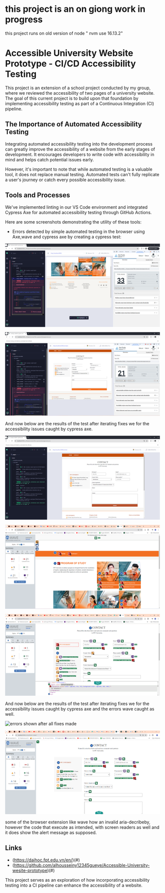 # this project is an on giong work in progress

this project runs on old version of node " nvm use 16.13.2"

# Accessible University Website Prototype - CI/CD Accessibility Testing

This project is an extension of a school project conducted by my group, where we reviewed the accessibility of two pages of a university website. The goal of this current project is to build upon that foundation by implementing accessibility testing as part of a Continuous Integration (CI) pipeline.

## The Importance of Automated Accessibility Testing

Integrating automated accessibility testing into the development process can greatly improve the accessibility of a website from the early stages of development. It encourages developers to write code with accessibility in mind and helps catch potential issues early.

However, it's important to note that while automated testing is a valuable tool, it does not replace manual testing. Automated tests can't fully replicate a user's journey or catch every possible accessibility issue.

## Tools and Processes

We've implemented linting in our VS Code environment and integrated Cypress Axe for automated accessibility testing through GitHub Actions.

Here are some screenshots demonstrating the utility of these tools:

- Errors detected by simple automated testing in the browser using Axe,wave and cypress axe by creating a cypress test:
  <!-- TODO: Add image references here -->
  <!-- ![Axe Screenshot](path/to/screenshot.png) -->

![the image shows the very first test run by cypress-axe on the home page and the number of error detected from the automated testing process](public/mockup_website_cypress_axe_in_CI/first_full_page_test_and_axeDevTool_browser_test_result.png "cypress-axe logs and axes audit for the home page")

![the image shows the very first test run by cypress-axe on the conatct page and the number of error detected from the automated testing process](public/mockup_website_cypress_axe_in_CI/first_contact_page_cypreesUI_test_and_axe_tool.png "cypress-axe logs and axes audit for the contact page")

And now below are the results of the test after iterating fixes we for the accessibility issues caught by cypress axe.

![log showing accessibility report with 0 issues with the logs of cypress](public/mockup_website_cypress_axe_in_CI/lastly_after_all_fixes_cypress_UI_shows_0_a11y_errors.png "test result after fixing issues shown by cypress axe")

![errors shown after first test with wave browser extension](public/mockup_website_cypress_axe_in_CI/wave_first_home_page_check.png "errors shown after first test with wave browser extension of home page")

![errors shown after first test with wave browser extension](public/mockup_website_cypress_axe_in_CI/wave_first_contact_page_check.png "errors shown after first test with wave browser extension of contact page")

And now below are the results of the test after iterating fixes we for the accessibility issues caught by cypress axe and the errors wave caught as well.

![errors shown after all fixes made ](public/mockup_website_cypress_axe_in_CI/after_wave_first_home_page_check "errors shown after first test with wave browser extension of home page")

![errors shown after all fixes made ](public/mockup_website_cypress_axe_in_CI/after_wave_first_contact_page_check.png "errors shown after first test with wave browser extension of home page")

some of the browser extension like wave how an invalid aria-decribeby, however the code that execute as intended, with screen readers as well and it does show the alert message as supposed. 




## Links

- (https://daihoc.fpt.edu.vn/en/)(#) 
- (https://github.com/alhousseiny12345gueye/Accessible-University-wesite-prototype)(#) 

This project serves as an exploration of how incorporating accessibility testing into a CI pipeline can enhance the accessibility of a website.